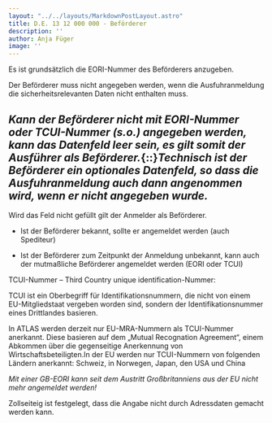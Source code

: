 ```yaml
---
layout: "../../layouts/MarkdownPostLayout.astro"
title: D.E. 13 12 000 000 - Beförderer
description: ''
author: Anja Füger
image: ''
---
```


Es ist grundsätzlich die EORI-Nummer des Beförderers anzugeben.

Der Beförderer muss nicht angegeben werden, wenn die Ausfuhranmeldung die sicherheitsrelevanten Daten nicht enthalten muss.

##  ***Kann der Beförderer nicht mit EORI-Nummer oder TCUI-Nummer (s.o.) angegeben werden, kann das Datenfeld leer sein, es gilt somit der Ausführer als Beförderer.***{::}***Technisch ist der Beförderer ein optionales Datenfeld, so dass die Ausfuhranmeldung auch dann angenommen wird, wenn er nicht angegeben wurde.*** 

Wird das Feld nicht gefüllt gilt der Anmelder als Beförderer.

* Ist der Beförderer bekannt, sollte er angemeldet werden (auch Spediteur)

* Ist der Beförderer zum Zeitpunkt der Anmeldung unbekannt, kann auch der mutmaßliche Beförderer angemeldet werden (EORI oder TCUI)

TCUI-Nummer – Third Country unique identification-Nummer:

TCUI ist ein Oberbegriff für Identifikationsnummern, die nicht von einem EU-Mitgliedstaat vergeben worden sind, sondern der Identifikationsnummer eines Drittlandes basieren.

In ATLAS werden derzeit nur EU-MRA-Nummern als TCUI-Nummer anerkannt. Diese basieren auf dem „Mutual Recognation Agreement“, einem Abkommen über die gegenseitige Anerkennung von Wirtschaftsbeteiligten.In der EU werden nur TCUI-Nummern von folgenden Ländern anerkannt: Schweiz, in Norwegen, Japan, den USA und China

*Mit einer GB-EORI kann seit dem Austritt Großbritanniens aus der EU nicht mehr angemeldet werden!*

Zollseiteig ist festgelegt, dass die Angabe nicht durch Adressdaten gemacht werden kann.
